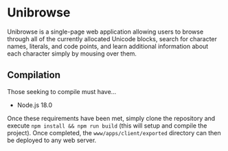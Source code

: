 # Unibrowse
Unibrowse is a single-page web application allowing users to browse through all
of the currently allocated Unicode blocks, search for character names,
literals, and code points, and learn additional information about each
character simply by mousing over them.

## Compilation
Those seeking to compile must have...

- Node.js 18.0

Once these requirements have been met, simply clone the repository and execute
`npm install && npm run build` (this will setup and compile the project). Once
completed, the `www/apps/client/exported` directory can then be deployed to any
web server.
